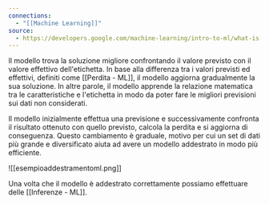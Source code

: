 ```yaml
---
connections:
  - "[[Machine Learning]]"
source:
  - https://developers.google.com/machine-learning/intro-to-ml/what-is-ml?hl=it
---
```

Il modello trova la soluzione migliore confrontando il valore previsto con il valore effettivo dell'etichetta. In base alla differenza tra i valori previsti ed effettivi, definiti come [[Perdita - ML]], il modello aggiorna gradualmente la sua soluzione. In altre parole, il modello apprende la relazione matematica tra le caratteristiche e l'etichetta in modo da poter fare le migliori previsioni sui dati non considerati.

Il modello inizialmente effettua una previsione e successivamente confronta il risultato ottenuto con quello previsto, calcola la perdita e si aggiorna di conseguenza.
Questo cambiamento è graduale, motivo per cui un set di dati più grande e diversificato aiuta ad avere un modello addestrato in modo più efficiente.

![[esempioaddestramentoml.png]]

Una volta che il modello è addestrato correttamente possiamo effettuare delle [[Inferenze - ML]].